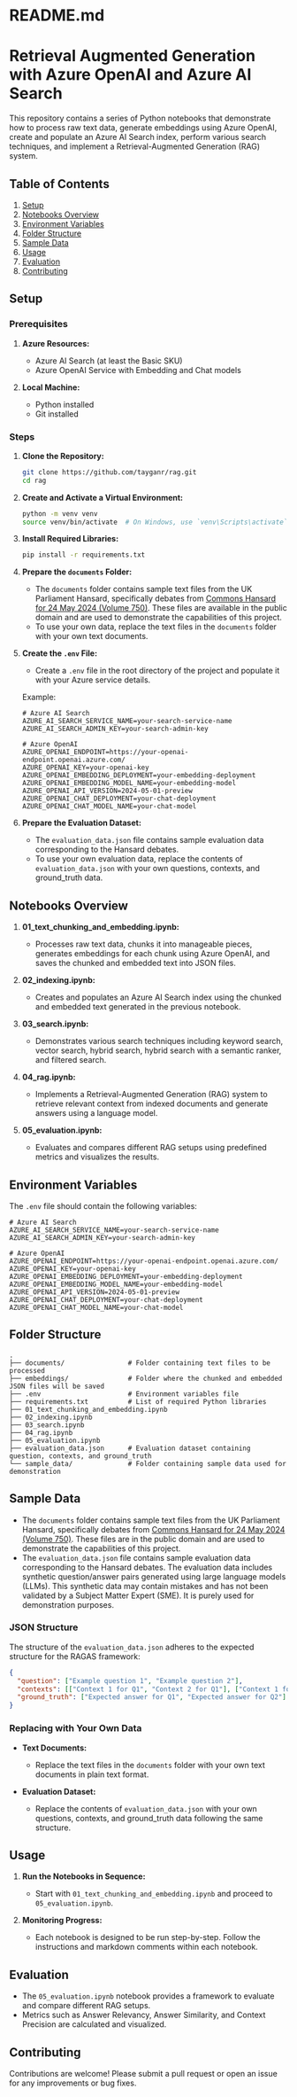 # README.md  
   
# Retrieval Augmented Generation with Azure OpenAI and Azure AI Search  
   
This repository contains a series of Python notebooks that demonstrate how to process raw text data, generate embeddings using Azure OpenAI, create and populate an Azure AI Search index, perform various search techniques, and implement a Retrieval-Augmented Generation (RAG) system.  
   
## Table of Contents  
1. [Setup](#setup)  
2. [Notebooks Overview](#notebooks-overview)  
3. [Environment Variables](#environment-variables)  
4. [Folder Structure](#folder-structure)  
5. [Sample Data](#sample-data)  
6. [Usage](#usage)  
7. [Evaluation](#evaluation)  
8. [Contributing](#contributing)  
   
## Setup  
   
### Prerequisites  
1. **Azure Resources:**  
   - Azure AI Search (at least the Basic SKU)  
   - Azure OpenAI Service with Embedding and Chat models  
   
2. **Local Machine:**  
   - Python installed  
   - Git installed  
   
### Steps  
1. **Clone the Repository:**  
   ```bash  
   git clone https://github.com/tayganr/rag.git
   cd rag
   ```  
   
2. **Create and Activate a Virtual Environment:**  
   ```bash  
   python -m venv venv  
   source venv/bin/activate  # On Windows, use `venv\Scripts\activate`  
   ```  
   
3. **Install Required Libraries:**  
   ```bash  
   pip install -r requirements.txt  
   ```  
   
4. **Prepare the `documents` Folder:**  
   - The `documents` folder contains sample text files from the UK Parliament Hansard, specifically debates from [Commons Hansard for 24 May 2024 (Volume 750)](https://hansard.parliament.uk/commons/2024-05-24). These files are available in the public domain and are used to demonstrate the capabilities of this project.  
   - To use your own data, replace the text files in the `documents` folder with your own text documents.  
   
5. **Create the `.env` File:**  
   - Create a `.env` file in the root directory of the project and populate it with your Azure service details.  
  
   Example:  
   ```plaintext  
   # Azure AI Search  
   AZURE_AI_SEARCH_SERVICE_NAME=your-search-service-name  
   AZURE_AI_SEARCH_ADMIN_KEY=your-search-admin-key  
  
   # Azure OpenAI  
   AZURE_OPENAI_ENDPOINT=https://your-openai-endpoint.openai.azure.com/  
   AZURE_OPENAI_KEY=your-openai-key  
   AZURE_OPENAI_EMBEDDING_DEPLOYMENT=your-embedding-deployment  
   AZURE_OPENAI_EMBEDDING_MODEL_NAME=your-embedding-model  
   AZURE_OPENAI_API_VERSION=2024-05-01-preview  
   AZURE_OPENAI_CHAT_DEPLOYMENT=your-chat-deployment  
   AZURE_OPENAI_CHAT_MODEL_NAME=your-chat-model  
   ```  
   
6. **Prepare the Evaluation Dataset:**  
   - The `evaluation_data.json` file contains sample evaluation data corresponding to the Hansard debates.  
   - To use your own evaluation data, replace the contents of `evaluation_data.json` with your own questions, contexts, and ground_truth data.  
   
## Notebooks Overview  
   
1. **01_text_chunking_and_embedding.ipynb:**  
   - Processes raw text data, chunks it into manageable pieces, generates embeddings for each chunk using Azure OpenAI, and saves the chunked and embedded text into JSON files.  
   
2. **02_indexing.ipynb:**  
   - Creates and populates an Azure AI Search index using the chunked and embedded text generated in the previous notebook.  
   
3. **03_search.ipynb:**  
   - Demonstrates various search techniques including keyword search, vector search, hybrid search, hybrid search with a semantic ranker, and filtered search.  
   
4. **04_rag.ipynb:**  
   - Implements a Retrieval-Augmented Generation (RAG) system to retrieve relevant context from indexed documents and generate answers using a language model.  
   
5. **05_evaluation.ipynb:**  
   - Evaluates and compares different RAG setups using predefined metrics and visualizes the results.  
   
## Environment Variables  
   
The `.env` file should contain the following variables:  
   
```plaintext  
# Azure AI Search  
AZURE_AI_SEARCH_SERVICE_NAME=your-search-service-name  
AZURE_AI_SEARCH_ADMIN_KEY=your-search-admin-key  
   
# Azure OpenAI  
AZURE_OPENAI_ENDPOINT=https://your-openai-endpoint.openai.azure.com/  
AZURE_OPENAI_KEY=your-openai-key  
AZURE_OPENAI_EMBEDDING_DEPLOYMENT=your-embedding-deployment  
AZURE_OPENAI_EMBEDDING_MODEL_NAME=your-embedding-model  
AZURE_OPENAI_API_VERSION=2024-05-01-preview  
AZURE_OPENAI_CHAT_DEPLOYMENT=your-chat-deployment  
AZURE_OPENAI_CHAT_MODEL_NAME=your-chat-model  
```  
   
## Folder Structure  
   
```plaintext  
.  
├── documents/                # Folder containing text files to be processed  
├── embeddings/               # Folder where the chunked and embedded JSON files will be saved  
├── .env                      # Environment variables file  
├── requirements.txt          # List of required Python libraries  
├── 01_text_chunking_and_embedding.ipynb  
├── 02_indexing.ipynb  
├── 03_search.ipynb  
├── 04_rag.ipynb  
├── 05_evaluation.ipynb  
├── evaluation_data.json      # Evaluation dataset containing question, contexts, and ground_truth  
└── sample_data/              # Folder containing sample data used for demonstration  
```  
   
## Sample Data  
   
- The `documents` folder contains sample text files from the UK Parliament Hansard, specifically debates from [Commons Hansard for 24 May 2024 (Volume 750)](https://hansard.parliament.uk/commons/2024-05-24). These files are in the public domain and are used to demonstrate the capabilities of this project.  
- The `evaluation_data.json` file contains sample evaluation data corresponding to the Hansard debates. The evaluation data includes synthetic question/answer pairs generated using large language models (LLMs). This synthetic data may contain mistakes and has not been validated by a Subject Matter Expert (SME). It is purely used for demonstration purposes.  
   
### JSON Structure  
The structure of the `evaluation_data.json` adheres to the expected structure for the RAGAS framework:  
```json  
{  
  "question": ["Example question 1", "Example question 2"],  
  "contexts": [["Context 1 for Q1", "Context 2 for Q1"], ["Context 1 for Q2", "Context 2 for Q2"]],  
  "ground_truth": ["Expected answer for Q1", "Expected answer for Q2"]  
}  
```  
   
### Replacing with Your Own Data  
- **Text Documents:**  
  - Replace the text files in the `documents` folder with your own text documents in plain text format.  
    
- **Evaluation Dataset:**  
  - Replace the contents of `evaluation_data.json` with your own questions, contexts, and ground_truth data following the same structure.  
   
## Usage  
   
1. **Run the Notebooks in Sequence:**  
   - Start with `01_text_chunking_and_embedding.ipynb` and proceed to `05_evaluation.ipynb`.  
   
2. **Monitoring Progress:**  
   - Each notebook is designed to be run step-by-step. Follow the instructions and markdown comments within each notebook.  
   
## Evaluation  
   
- The `05_evaluation.ipynb` notebook provides a framework to evaluate and compare different RAG setups.  
- Metrics such as Answer Relevancy, Answer Similarity, and Context Precision are calculated and visualized.  
   
## Contributing  
   
Contributions are welcome! Please submit a pull request or open an issue for any improvements or bug fixes.  
